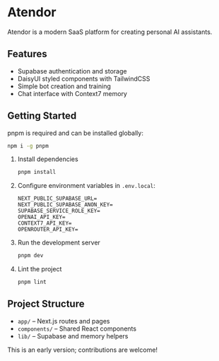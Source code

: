 # Atendor

Atendor is a modern SaaS platform for creating personal AI assistants.

## Features
- Supabase authentication and storage
- DaisyUI styled components with TailwindCSS
- Simple bot creation and training
- Chat interface with Context7 memory

## Getting Started
pnpm is required and can be installed globally:
```bash
npm i -g pnpm
```
1. Install dependencies
   ```bash
   pnpm install
   ```
2. Configure environment variables in `.env.local`:
   ```env
   NEXT_PUBLIC_SUPABASE_URL=
   NEXT_PUBLIC_SUPABASE_ANON_KEY=
   SUPABASE_SERVICE_ROLE_KEY=
   OPENAI_API_KEY=
   CONTEXT7_API_KEY=
   OPENROUTER_API_KEY=
   ```
3. Run the development server
   ```bash
   pnpm dev
   ```
4. Lint the project
   ```bash
   pnpm lint
   ```

## Project Structure
- `app/` – Next.js routes and pages
- `components/` – Shared React components
- `lib/` – Supabase and memory helpers

This is an early version; contributions are welcome!
